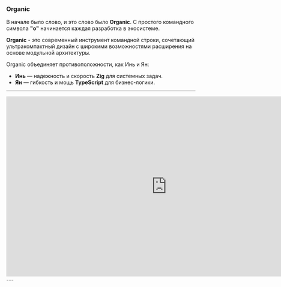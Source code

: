 ### Organic

В начале было слово, и это слово было **Organic**. С простого командного символа **"o"** начинается каждая разработка в экосистеме.

**Organic** - это современный инструмент командной строки, сочетающий ультракомпактный дизайн с широкими возможностями расширения на основе модульной архитектуры.

Organic объединяет противоположности, как Инь и Ян:

- **Инь** — надежность и скорость **Zig** для системных задач.
- **Ян** — гибкость и мощь **TypeScript** для бизнес-логики.

---
<iframe  width="854" height="480" src="https://www.youtube.com/embed/V4Ia-E3CNzk" frameborder="0" allowfullscreen></iframe>
---
 